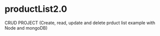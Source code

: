 # productList2.0

CRUD PROJECT (Create, read, update and delete prduct list example with Node and mongoDB)
